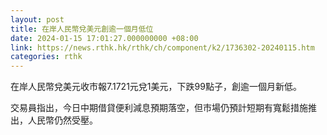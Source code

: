 ```yaml
---
layout: post
title: 在岸人民幣兌美元創逾一個月低位
date: 2024-01-15 17:01:27.000000000 +08:00
link: https://news.rthk.hk/rthk/ch/component/k2/1736302-20240115.htm
categories: rthk
---
```


在岸人民幣兌美元收市報7.1721元兌1美元，下跌99點子，創逾一個月新低。

交易員指出，今日中期借貸便利減息預期落空，但市場仍預計短期有寬鬆措施推出，人民幣仍然受壓。
